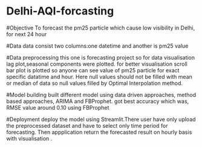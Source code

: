 # Delhi-AQI-forcasting
#Objective
To forecast the pm25 particle which cause low visibility in Delhi, for next 24 hour

#Data
data consist two columns:one datetime and another is pm25 value

#Data preprocessing
this one is forecasting project so for data visualisation lag plot,seasonal components were plotted. for better visualisation scroll bar plot is plotted so anyone can see value of pm25 particle for exact specific datatime and hour. Here null values should not be filled with mean or median of data so null values filled by Optimal Interpolation method.

#Model building
built different model using data driven approaches, method based approaches, ARIMA and FBProphet. got best accuracy which was, RMSE value around 0.10 using FBProphet

#Deployment
deploy the model using Streamlit.There user have only upload the preprocessed dataset and have to select only time period for forecasting. Then appplication return the forecasted result on hourly basis with visualisation .
